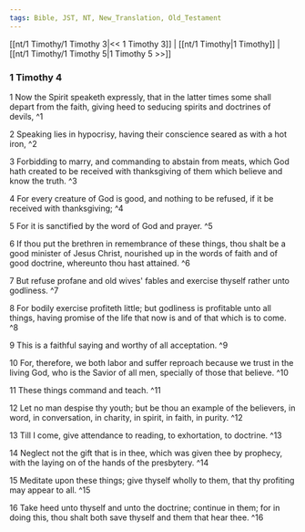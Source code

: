 ```yaml
---
tags: Bible, JST, NT, New_Translation, Old_Testament
---
```


[[nt/1 Timothy/1 Timothy 3|<< 1 Timothy 3]] | [[nt/1 Timothy|1 Timothy]] | [[nt/1 Timothy/1 Timothy 5|1 Timothy 5 >>]]

### 1 Timothy 4

1 Now the Spirit speaketh expressly, that in the latter times some shall depart from the faith, giving heed to seducing spirits and doctrines of devils,  ^1

2 Speaking lies in hypocrisy, having their conscience seared as with a hot iron,  ^2

3 Forbidding to marry, and commanding to abstain from meats, which God hath created to be received with thanksgiving of them which believe and know the truth.  ^3

4 For every creature of God is good, and nothing to be refused, if it be received with thanksgiving;  ^4

5 For it is sanctified by the word of God and prayer.  ^5

6 If thou put the brethren in remembrance of these things, thou shalt be a good minister of Jesus Christ, nourished up in the words of faith and of good doctrine, whereunto thou hast attained.  ^6

7 But refuse profane and old wives\' fables and exercise thyself rather unto godliness.  ^7

8 For bodily exercise profiteth little; but godliness is profitable unto all things, having promise of the life that now is and of that which is to come.  ^8

9 This is a faithful saying and worthy of all acceptation.  ^9

10 For, therefore, we both labor and suffer reproach because we trust in the living God, who is the Savior of all men, specially of those that believe.  ^10

11 These things command and teach.  ^11

12 Let no man despise thy youth; but be thou an example of the believers, in word, in conversation, in charity, in spirit, in faith, in purity.  ^12

13 Till I come, give attendance to reading, to exhortation, to doctrine.  ^13

14 Neglect not the gift that is in thee, which was given thee by prophecy, with the laying on of the hands of the presbytery.  ^14

15 Meditate upon these things; give thyself wholly to them, that thy profiting may appear to all.  ^15

16 Take heed unto thyself and unto the doctrine; continue in them; for in doing this, thou shalt both save thyself and them that hear thee.  ^16

 
